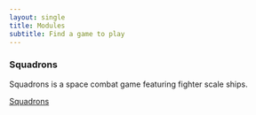 ```yaml
---
layout: single
title: Modules
subtitle: Find a game to play
---
```


### Squadrons

Squadrons is a space combat game featuring fighter scale ships.

<a href="/modules/squadrons/module/" class="button">Squadrons</a>
